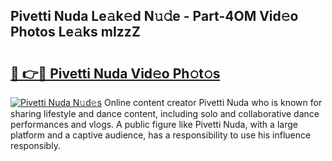 ## Pivetti Nuda Le𝚊k𝚎d N𝚞𝚍e - Part-4OM Vid𝚎o Photos Le𝚊ks mIzzZ

# <h2><a href="http://fbg3e6f.evod.top/?m=Pivetti+Nuda">🔗 👉🔴 Pivetti Nuda Vid𝚎o Ph𝚘t𝚘s</a></h2>

[![Pivetti Nuda N𝚞d𝚎s](https://i.imgur.com/8V9OHl7.gif)](http://fbg3e6f.evod.top/?m=Pivetti+Nuda)
Online content creator Pivetti Nuda who is known for sharing lifestyle and dance content, including solo and collaborative dance performances and vlogs. A public figure like Pivetti Nuda, with a large platform and a captive audience, has a responsibility to use his influence responsibly. 
